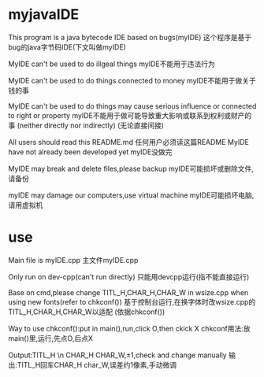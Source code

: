 # myjavaIDE
This program is a java bytecode IDE based on bugs(myIDE)
这个程序是基于bug的java字节码IDE(下文叫做myIDE)

MyIDE can't be used to do illgeal things
myIDE不能用于违法行为

MyIDE can't be used to do things connected to money
myIDE不能用于做关于钱的事

MyIDE can't be used to do things may cause
serious influence or connected to right or property
myIDE不能用于做可能导致重大影响或联系到权利或财产的事
(neither directly nor indirectly)
(无论直接间接)

All users should read this README.md
任何用户必须读这篇README
MyIDE have not already been developed yet
myIDE没做完

MyIDE may break and delete files,please backup
myIDE可能损坏或删除文件,请备份

myIDE may damage our computers,use virtual machine
myIDE可能损坏电脑,请用虚拟机

# use
Main file is myIDE.cpp
主文件myIDE.cpp

Only run on dev-cpp(can't run directly)
只能用devcpp运行(指不能直接运行)

Base on cmd,please change TITL_H,CHAR_H,CHAR_W in wsize.cpp
when using new fonts(refer to chkconf())
基于控制台运行,在换字体时改wsize.cpp的TITL_H,CHAR_H,CHAR_W以适配
(依据chkconf())

Way to use chkconf():put in main(),run,click O,then ckick X
chkconf用法:放main()里,运行,先点O,后点X

Output:TITL_H \n CHAR_H CHAR_W,±1,check and change manually
输出:TITL_H回车CHAR_H char_W,误差约1像素,手动微调

